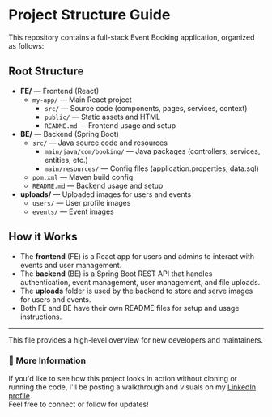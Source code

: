 # Project Structure Guide

This repository contains a full-stack Event Booking application, organized as follows:

## Root Structure

- **FE/** — Frontend (React)
  - `my-app/` — Main React project
    - `src/` — Source code (components, pages, services, context)
    - `public/` — Static assets and HTML
    - `README.md` — Frontend usage and setup
- **BE/** — Backend (Spring Boot)
  - `src/` — Java source code and resources
    - `main/java/com/booking/` — Java packages (controllers, services, entities, etc.)
    - `main/resources/` — Config files (application.properties, data.sql)
  - `pom.xml` — Maven build config
  - `README.md` — Backend usage and setup
- **uploads/** — Uploaded images for users and events
  - `users/` — User profile images
  - `events/` — Event images

## How it Works
- The **frontend** (FE) is a React app for users and admins to interact with events and user management.
- The **backend** (BE) is a Spring Boot REST API that handles authentication, event management, user management, and file uploads.
- The **uploads** folder is used by the backend to store and serve images for users and events.
- Both FE and BE have their own README files for setup and usage instructions.

---

This file provides a high-level overview for new developers and maintainers.

### 🔗 More Information

If you'd like to see how this project looks in action without cloning or running the code, I'll be posting a walkthrough and visuals on my [LinkedIn profile](https://www.linkedin.com/in/omar-farouk-b9276b274/).  
Feel free to connect or follow for updates!
